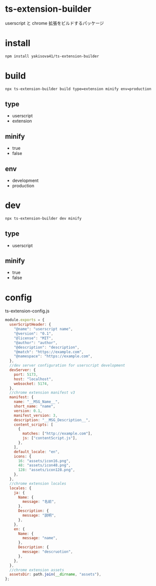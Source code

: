 # ts-extension-builder

userscript と chrome 拡張をビルドするパッケージ

# install

```sh
npm install yakisova41/ts-extension-builder
```

# build

```sh
npx ts-extension-builder build type=extension minify env=production
```

## type

- userscript
- extension

## minify

- true
- false

## env

- development
- production

# dev

```sh
npx ts-extension-builder dev minify
```

## type

- userscript

## minify

- true
- false

# config

ts-extension-config.js

```js
module.exports = {
  userScriptHeader: {
    "@name": "userscript name",
    "@version": "0.1",
    "@license": "MIT",
    "@author": "author",
    "@description": "description",
    "@match": "https://example.com",
    "@namespace": "https://example.com",
  },
  //dev server configuration for userscript development
  devServer: {
    port: 5173,
    host: "localhost",
    websocket: 5174,
  },
  //chrome extension manifest v3
  manifest: {
    name: "__MSG_Name__",
    short_name: "name",
    version: 0.1,
    manifest_version: 3,
    description: "__MSG_Description__",
    content_scripts: [
      {
        matches: ["http://example.com"],
        js: ["contentScript.js"],
      },
    ],
    default_locale: "en",
    icons: {
      16: "assets/icon16.png",
      48: "assets/icon48.png",
      128: "assets/icon128.png",
    },
  },
  //chrome extension locales
  locales: {
    ja: {
      Name: {
        message: "名前",
      },
      Description: {
        message: "説明",
      },
    },
    en: {
      Name: {
        message: "name",
      },
      Description: {
        message: "descruotion",
      },
    },
  },
  //chrome extension assets
  assetsDir: path.join(__dirname, "assets"),
};
```

